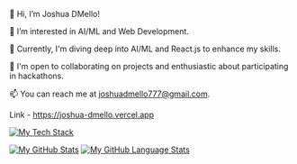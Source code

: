 👋 Hi, I’m Joshua DMello!

👀 I’m interested in AI/ML and Web Development.

🌱 Currently, I'm diving deep into AI/ML and React.js to enhance my skills.

💼 I'm open to collaborating on projects and enthusiastic about participating in hackathons.

📫 You can reach me at joshuadmello777@gmail.com.

Link - https://joshua-dmello.vercel.app

[![My Tech Stack](https://github-readme-tech-stack.vercel.app/api/cards?lineCount=3&theme=github_dark_red&width=600&line1=react%2Creact%2C58a6ff%3Bmongodb%2Cmongodb%2C47A248%3Bpostgresql%2Cpostgresql%2C094278%3Bjavascript%2Cjs%2Cb3dd0c%3Bbootstrap%2Cbootstrap%2C330092%3B&line2=springboot%2Cspringboot%2C6DB33F%3Bmysql%2Cmysql%2C066e81%3Bmariadb%2Cmariadb%2C2e9bae%3Bpython%2Cpython%2Cc5ce1f%3B&line3=flutter%2Cflutter%2C006d93%3Bdart%2Cdart%2C021192%3Breact+native%2Creactnative%2C0d5bcf%3Bsqlite%2Csqlite%2C00a6cc%3Bstreamlit%2Cstreamlit%2Cb40a0a%3B)]()

[![My GitHub Stats](https://github-readme-stats.vercel.app/api/?username=Joshuadmello04&count_private=true&theme=tokyonight&showicons=true)]()
[![My GitHub Language Stats](https://github-readme-stats.vercel.app/api/top-langs/?username=Joshuadmello04&langs_count=5&theme=tokyonight)]()
